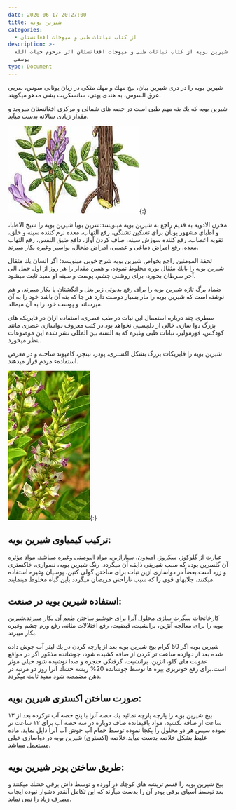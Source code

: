 ```yaml
---
date: 2020-06-17 20:27:00
title: شيرين بويه
categories:
  - از کتاب نباتات طبی و میوجات افغانستان
description: >-
  معرفی شيرين بويه از کتاب نباتات طبی و میوجات افغانستان اثر مرحوم حیات الله
  یوسفی
type: Document
---
```


شيرين بويه را در دری شيرين بيان، بيخ مهك و مهك متكی در زبان يونانی سوس، بعربی عرق السوس، به هندی يهتی، سانسكريت يشی مدهو ميگويند.

شيرين بويه كه يك بته مهم طبی است در حصه های شمالی و مركزی افغانستان ميرويد و مقدار زيادی سالانه بدست ميآيد.

![](/uploads/shreenbuya.jpg){:}

مخزن الادويه به قديم راجع به شيرين بويه مينويسد:شرین بویا شيرين بويه را شيخ الاطبا، و اطبای مشهور يونان برای تسكين تشنگی، رفع التهاب، معده نرم كننده سينه و حلق، تقويه اعصاب، رفع كننده سوزش سينه، صاف كردن آواز، دافع ضيق النفس، رفع التهاب معده، رفع امراض دماغی و عصبی، امراض طحال، بواسير وغيره بكار ميبرند.

تحفة المومنين راجع بخواص شيرين بويه شرح خوبی مينويسد: اگر انسان يك مثقال شيرين بويه را بايك مثقال بوره مخلوط نموده، و همين مقدار را هر روز از اول حمل الی آخر سرطان بخورد، برای روشنی چشم، پوست و سينه او مفيد ثابت ميشود.

ضماد برگ تازه شيرين بويه را برای رفع بدبوئی زير بغل و انگشتان پا بكار ميبرند. و هم نوشته است كه شيرين بويه را مار بسيار دوست دارد هر جا كه بته آن باشد خود را به آن ميرساند و پوست خود را به آن ميمالد.

سطری چند درباره استعمال اين نبات در طب عصری، استفاده ازان در فابريكه های بزرگ دوا سازی خالی از دلچسپی نخواهد بود.در كتب معروف دواسازی عصری مانند كودكس، فورمولير، نباتات طبی وغيره كه به السنه بين المللی نشر شده اين موضوعات بنظر ميخورد.

شيرين بويه را فابريكات بزرگ بشكل اكستری، پودر، تينچر، كامپوند ساخته و در معرض استفادهء مردم قرار ميدهند.

![](/uploads/شرینبویه.jpg){:}

## تركيب كيمياوی شيرين بويه:

عبارت از گلوكوز، سكروز، اميدون، سپارازين، مواد البومينی وغيره ميباشد. مواد مؤثره آن گلسرين بوده كه سبب شیرینی ذايقه آن ميگردد. رنگ شیرين بويه، نصواری، خاكستری و زرد است.بعضاً در دواسازی ازين نبات برای ساختن گولی كنين، پوسيان وغيره استفاده ميكنند، جلابهای قوی را كه سبب ناراحتی مريضان ميگردد باين گياه مخلوط مينمايند.

## استفاده شيرين بويه در صنعت:

كارخانجات سگرت سازی محلول آنرا برای خوشبو ساختن طعم آن بكار ميبرند.شيرين بويه را برای معالجه آنژين، برانشيت، قبضيت، رفع اختلالات مثانه، رفع ورم چشم وغيره بكار ميبرند.

شیرین بویه اگر 50 گرام بيخ شيرين بويه بعد از پارچه كردن در يك ليتر آب جوش داده شده بعد از دوازده ساعت تر كردن از صافه كشيده شود، جوشانده مذكور اگر در مواقع عفونت های گلو، انژين، برانشيت، گرفتگی حنجره و صدا نوشيده شود خيلی موثر است.برای رفع خونریزی بيره ها توسط جوشانده 20% ريشه خشك آنرا روز دو مرتبه در دهن مضمضه شود مفيد ثابت ميگردد.

## صورت ساختن اكستری شيرين بويه:

بيخ شيرين بويه را پارچه پارچه نمائيد يك حصه آنرا با پنج حصه آب تركرده بعد از ۱۲ ساعت از صافه بكشيد، مواد باقيمانده صاف دوباره در سه حصه آب برای ۱۲ ساعت تر نموده سپس هر دو محلول را يكجا نموده توسط حمام آب جوش آب آنرا ذايل نمايد. ماده غليظ بشكل خلاصه بدست ميآيد.خلاصه (اكستری) شيرين بويه در دواسازی خيلی مستعمل ميباشد.

## طريق ساختن پودر شيرين بويه:

بيخ شيرين بويه را قسم تريشه های كوچك در آورده و توسط داش برقی خشك ميكنند و بعد توسط آسيای برقی پودر آن را بدست ميآرند كه اين تكامل آنقدر دشوار نبوده ايجاب مصرف زياد را نمی نمايد.